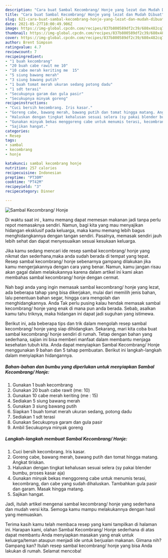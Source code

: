 ```yaml
---
description: "Cara buat Sambal Kecombrang/ Honje yang lezat dan Mudah Dibuat"
title: "Cara buat Sambal Kecombrang/ Honje yang lezat dan Mudah Dibuat"
slug: 621-cara-buat-sambal-kecombrang-honje-yang-lezat-dan-mudah-dibuat
date: 2021-05-27T18:00:49.906Z
image: https://img-global.cpcdn.com/recipes/837b800589df2c39/680x482cq70/sambal-kecombrang-honje-foto-resep-utama.jpg
thumbnail: https://img-global.cpcdn.com/recipes/837b800589df2c39/680x482cq70/sambal-kecombrang-honje-foto-resep-utama.jpg
cover: https://img-global.cpcdn.com/recipes/837b800589df2c39/680x482cq70/sambal-kecombrang-honje-foto-resep-utama.jpg
author: Brent Simpson
ratingvalue: 4.7
reviewcount: 7
recipeingredient:
- "1 buah kecombrang"
- "20 buah cabe rawit me 10"
- "10 cabe merah keriting me  15"
- "5 siung bawang merah"
- "3 siung bawang putih"
- "1 buah tomat merah ukuran sedang potong dadu"
- "1 sdt terasi"
- "Secukupnya garam dan gula pasir"
- "Secukupnya minyak goreng"
recipeinstructions:
- "Cuci bersih kecombrang. Iris kasar."
- "Goreng cabe, bawang merah, bawang putih dan tomat hingga matang. Angkat tiriskan."
- "Haluskan dengan tingkat kehalusan sesuai selera (sy pakai blender bumbu, proses kasar aja)"
- "Gunakan minyak bekas menggoreng cabe untuk menumis terasi, kecombrang, dan cabe yang sudah dihaluskan. Tambahkan gula pasir dan garam. Masak hingga matang."
- "Sajikan hangat."
categories:
- Resep
tags:
- sambal
- kecombrang
- honje

katakunci: sambal kecombrang honje 
nutrition: 257 calories
recipecuisine: Indonesian
preptime: "PT30M"
cooktime: "PT42M"
recipeyield: "3"
recipecategory: Dinner

---
```



![Sambal Kecombrang/ Honje](https://img-global.cpcdn.com/recipes/837b800589df2c39/680x482cq70/sambal-kecombrang-honje-foto-resep-utama.jpg)

Di waktu  saat ini , kamu memang dapat memesan makanan jadi tanpa perlu repot memasaknya sendiri. Namun, bagi kita yang mau menyajikan hidangan eksklusif pada keluarga, maka kamu memang lebih bagus menghidangkannya dengan tangan sendiri. Pasalnya, memasak sendiri jauh lebih sehat dan dapat menyesuaikan sesuai kesukaan keluarga.

Jika kamu sedang mencari ide resep sambal kecombrang/ honje yang nikmat dan sederhana,maka anda sudah berada di tempat yang tepat. Resep sambal kecombrang/ honje  sebenarnya gampang dilakukan jika kamu mengerjakannya dengan cara yang benar. Namun, kamu jangan risau akan gagal dalam melakukannya 
karena dalam artikel ini kami akan membahas sambal kecombrang/ honje dengan cermat.  



Nah bagi anda yang ingin memasak sambal kecombrang/ honje yang lezat, ada beberapa tahap yang bisa dikerjakan, mulai dari memilih jenis bahan, lalu penentuan bahan segar, hingga cara mengolah dan menghidangkannya. Anda Tak perlu pusing kalau hendak memasak sambal kecombrang/ honje yang enak di mana pun anda berada. Sebab, asalkan kamu  tahu triknya, maka hidangan ini dapat jadi suguhan yang istimewa.

Berikut ini, ada beberapa tips dan trik dalam mengolah resep sambal kecombrang/ honje yang siap dihidangkan. Sekarang, mari kita coba buat sambal kecombrang/ honje sendiri di rumah. Tetap dengan bahan yang sederhana, sajian ini bisa memberi manfaat dalam membantu menjaga kesehatan tubuh kita. Anda dapat menyiapkan Sambal Kecombrang/ Honje menggunakan 9 bahan dan 5 tahap pembuatan. Berikut ini langkah-langkah dalam menyiapkan hidangannya.

<!--inarticleads1-->

##### Bahan-bahan dan bumbu yang diperlukan untuk menyiapkan Sambal Kecombrang/ Honje:

1. Gunakan 1 buah kecombrang
1. Gunakan 20 buah cabe rawit (me: 10)
1. Gunakan 10 cabe merah keriting (me : 15)
1. Sediakan 5 siung bawang merah
1. Gunakan 3 siung bawang putih
1. Siapkan 1 buah tomat merah ukuran sedang, potong dadu
1. Sediakan 1 sdt terasi
1. Gunakan Secukupnya garam dan gula pasir
1. Ambil Secukupnya minyak goreng




<!--inarticleads2-->

##### Langkah-langkah membuat Sambal Kecombrang/ Honje:

1. Cuci bersih kecombrang. Iris kasar.
1. Goreng cabe, bawang merah, bawang putih dan tomat hingga matang. Angkat tiriskan.
1. Haluskan dengan tingkat kehalusan sesuai selera (sy pakai blender bumbu, proses kasar aja)
1. Gunakan minyak bekas menggoreng cabe untuk menumis terasi, kecombrang, dan cabe yang sudah dihaluskan. Tambahkan gula pasir dan garam. Masak hingga matang.
1. Sajikan hangat.




Jadi, itulah artikel mengenai  sambal kecombrang/ honje  yang sederhana dan mudah versi kita. Semoga kamu mampu melakukannya dengan hasil yang memuaskan. 

Terima kasih kamu telah membaca resep yang kami tampilkan di halaman ini. Harapan kami, olahan  Sambal Kecombrang/ Honje sederhana di atas dapat membantu Anda menyiapkan masakan yang enak untuk keluarga/teman ataupun menjadi ide untuk berjualan makanan. Gimana nih? Gampang kan? Itulah resep sambal kecombrang/ honje yang bisa Anda lakukan di rumah. Selamat mencoba!

